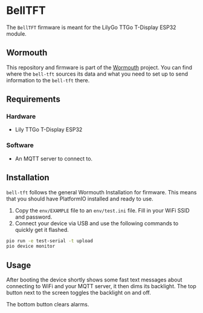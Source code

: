 # BellTFT

The `BellTFT` firmware is meant for the LilyGo TTGo T-Display ESP32 module.

## Wormouth

This repository and firmware is part of the [Wormouth](https://supakeen.com/project/wormouth)
project. You can find where the `bell-tft` sources its data and what you need to set up to
send information to the `bell-tft` there.

## Requirements

### Hardware

- Lily TTGo T-Display ESP32

### Software

- An MQTT server to connect to.

## Installation

`bell-tft` follows the general Wormouth Installation for firmware. This means that you should
have PlatformIO installed and ready to use.

1. Copy the `env/EXAMPLE` file to an `env/test.ini` file. Fill in your WiFi SSID and password.
2. Connect your device via USB and use the following commands to quickly get it flashed.

```bash
pio run -e test-serial -t upload
pio device monitor
```

## Usage

After booting the device shortly shows some fast text messages about connecting to WiFi and
your MQTT server, it then dims its backlight. The top button next to the screen toggles the
backlight on and off.

The bottom button clears alarms.
